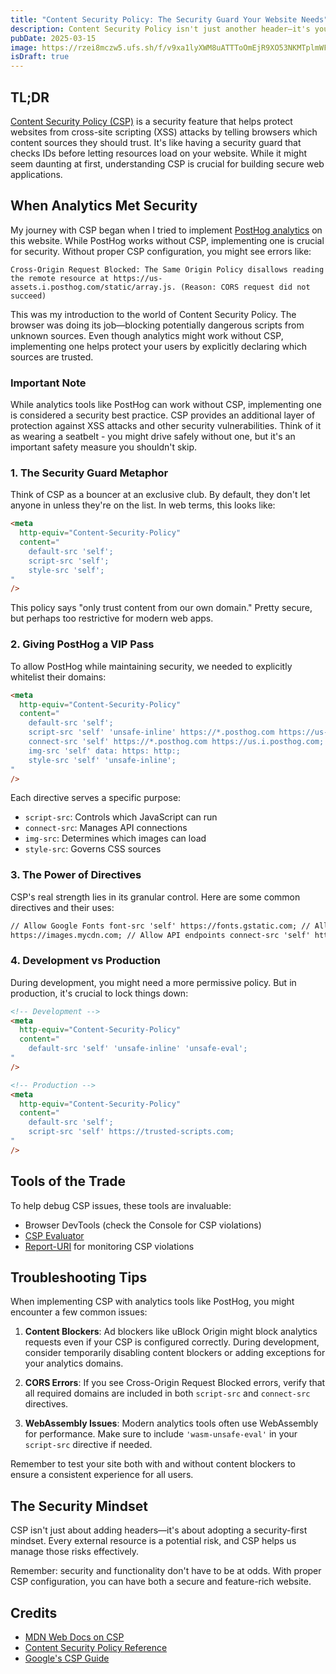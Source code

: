 ```yaml
---
title: "Content Security Policy: The Security Guard Your Website Needs"
description: Content Security Policy isn't just another header—it's your first line of defense against malicious code injection.
pubDate: 2025-03-15
image: https://rzei8mczw5.ufs.sh/f/v9xa1lyXWM8uATTToOmEjR9XO53NKMTplmWFbszUdc0Ywg84
isDraft: true
---
```


## TL;DR

[Content Security Policy (CSP)](https://developer.mozilla.org/en-US/docs/Web/HTTP/CSP) is a security feature that helps protect websites from cross-site scripting (XSS) attacks by telling browsers which content sources they should trust. It's like having a security guard that checks IDs before letting resources load on your website. While it might seem daunting at first, understanding CSP is crucial for building secure web applications.

## When Analytics Met Security

My journey with CSP began when I tried to implement [PostHog analytics](https://posthog.com/) on this website. While PostHog works without CSP, implementing one is crucial for security. Without proper CSP configuration, you might see errors like:

```
Cross-Origin Request Blocked: The Same Origin Policy disallows reading the remote resource at https://us-assets.i.posthog.com/static/array.js. (Reason: CORS request did not succeed)
```

This was my introduction to the world of Content Security Policy. The browser was doing its job—blocking potentially dangerous scripts from unknown sources. Even though analytics might work without CSP, implementing one helps protect your users by explicitly declaring which sources are trusted.

### Important Note

While analytics tools like PostHog can work without CSP, implementing one is considered a security best practice. CSP provides an additional layer of protection against XSS attacks and other security vulnerabilities. Think of it as wearing a seatbelt - you might drive safely without one, but it's an important safety measure you shouldn't skip.

### 1. The Security Guard Metaphor

Think of CSP as a bouncer at an exclusive club. By default, they don't let anyone in unless they're on the list. In web terms, this looks like:

```html
<meta
  http-equiv="Content-Security-Policy"
  content="
    default-src 'self';
    script-src 'self';
    style-src 'self';
"
/>

```

This policy says "only trust content from our own domain." Pretty secure, but perhaps too restrictive for modern web apps.

### 2. Giving PostHog a VIP Pass

To allow PostHog while maintaining security, we needed to explicitly whitelist their domains:

```html
<meta
  http-equiv="Content-Security-Policy"
  content="
    default-src 'self';
    script-src 'self' 'unsafe-inline' https://*.posthog.com https://us-assets.i.posthog.com;
    connect-src 'self' https://*.posthog.com https://us.i.posthog.com;
    img-src 'self' data: https: http:;
    style-src 'self' 'unsafe-inline';
"
/>

```

Each directive serves a specific purpose:

- `script-src`: Controls which JavaScript can run
- `connect-src`: Manages API connections
- `img-src`: Determines which images can load
- `style-src`: Governs CSS sources

### 3. The Power of Directives

CSP's real strength lies in its granular control. Here are some common directives and their uses:

```html
// Allow Google Fonts font-src 'self' https://fonts.gstatic.com; // Allow image CDN img-src 'self'
https://images.mycdn.com; // Allow API endpoints connect-src 'self' https://api.myservice.com;

```

### 4. Development vs Production

During development, you might need a more permissive policy. But in production, it's crucial to lock things down:

```html
<!-- Development -->
<meta
  http-equiv="Content-Security-Policy"
  content="
    default-src 'self' 'unsafe-inline' 'unsafe-eval';
"
/>

<!-- Production -->
<meta
  http-equiv="Content-Security-Policy"
  content="
    default-src 'self';
    script-src 'self' https://trusted-scripts.com;
"
/>

```

## Tools of the Trade

To help debug CSP issues, these tools are invaluable:

- Browser DevTools (check the Console for CSP violations)
- [CSP Evaluator](https://csp-evaluator.withgoogle.com/)
- [Report-URI](https://report-uri.com/) for monitoring CSP violations

## Troubleshooting Tips

When implementing CSP with analytics tools like PostHog, you might encounter a few common issues:

1. **Content Blockers**: Ad blockers like uBlock Origin might block analytics requests even if your CSP is configured correctly. During development, consider temporarily disabling content blockers or adding exceptions for your analytics domains.

2. **CORS Errors**: If you see Cross-Origin Request Blocked errors, verify that all required domains are included in both `script-src` and `connect-src` directives.

3. **WebAssembly Issues**: Modern analytics tools often use WebAssembly for performance. Make sure to include `'wasm-unsafe-eval'` in your `script-src` directive if needed.

Remember to test your site both with and without content blockers to ensure a consistent experience for all users.

## The Security Mindset

CSP isn't just about adding headers—it's about adopting a security-first mindset. Every external resource is a potential risk, and CSP helps us manage those risks effectively.

Remember: security and functionality don't have to be at odds. With proper CSP configuration, you can have both a secure and feature-rich website.

## Credits

- [MDN Web Docs on CSP](https://developer.mozilla.org/en-US/docs/Web/HTTP/CSP)
- [Content Security Policy Reference](https://content-security-policy.com/)
- [Google's CSP Guide](https://developers.google.com/web/fundamentals/security/csp)

